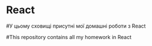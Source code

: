 # React

#У цьому сховищі присутні мої домашні роботи з React

#This repository contains all my homework in React
